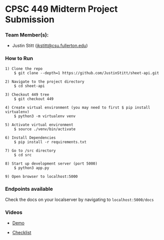 # CPSC 449 Midterm Project Submission

### Team Member(s):
- Justin Stitt (jkstitt@csu.fullerton.edu)

### How to Run
```
1) Clone the repo
    $ git clone --depth=1 https://github.com/JustinStitt/sheet-api.git

2) Navigate to the project directory
    $ cd sheet-api

3) Checkout 449 tree
    $ git checkout 449

4) Create virtual environment (you may need to first $ pip install virtualenv)
    $ python3 -m virtualenv venv

5) Activate virtual environment
    $ source ./venv/bin/activate

6) Install Dependencies
    $ pip install -r requirements.txt

7) Go to /src directory
    $ cd src

8) Start up development server (port 5000)
    $ python3 app.py

9) Open browser to localhost:5000
```


### Endpoints available

Check the docs on your localserver by navigating to `localhost:5000/docs`

### Videos

* [Demo](https://youtu.be/auW53h94Meg)

* [Checklist](https://youtu.be/fa6x4itmgmU)

